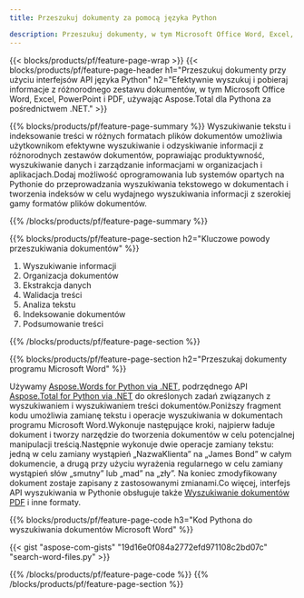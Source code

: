 ```yaml
---
title: Przeszukuj dokumenty za pomocą języka Python

description: Przeszukuj dokumenty, w tym Microsoft Office Word, Excel, PowerPoint i PDF, za pośrednictwem aplikacji w języku Python. Wyszukuj dokumenty online za pośrednictwem aplikacji.
---
```


{{< blocks/products/pf/feature-page-wrap >}}
{{< blocks/products/pf/feature-page-header h1="Przeszukuj dokumenty przy użyciu interfejsów API języka Python" h2="Efektywnie wyszukuj i pobieraj informacje z różnorodnego zestawu dokumentów, w tym Microsoft Office Word, Excel, PowerPoint i PDF, używając Aspose.Total dla Pythona za pośrednictwem .NET." >}}

{{% blocks/products/pf/feature-page-summary %}}
Wyszukiwanie tekstu i indeksowanie treści w różnych formatach plików dokumentów umożliwia użytkownikom efektywne wyszukiwanie i odzyskiwanie informacji z różnorodnych zestawów dokumentów, poprawiając produktywność, wyszukiwanie danych i zarządzanie informacjami w organizacjach i aplikacjach.Dodaj możliwość oprogramowania lub systemów opartych na Pythonie do przeprowadzania wyszukiwania tekstowego w dokumentach i tworzenia indeksów w celu wydajnego wyszukiwania informacji z szerokiej gamy formatów plików dokumentów.

{{% /blocks/products/pf/feature-page-summary  %}}

{{% blocks/products/pf/feature-page-section  h2="Kluczowe powody przeszukiwania dokumentów" %}}

1. Wyszukiwanie informacji
1. Organizacja dokumentów
1. Ekstrakcja danych
1. Walidacja treści
1. Analiza tekstu
1. Indeksowanie dokumentów
1. Podsumowanie treści

{{% /blocks/products/pf/feature-page-section %}}

{{% blocks/products/pf/feature-page-section  h2="Przeszukaj dokumenty programu Microsoft Word" %}}

Używamy [Aspose.Words for Python via .NET](https://products.aspose.com/words/python-net/), podrzędnego API [Aspose.Total for Python via .NET](https://products.aspose.com/total/python-net/) do określonych zadań związanych z wyszukiwaniem i wyszukiwaniem treści dokumentów.Poniższy fragment kodu umożliwia zamianę tekstu i operacje wyszukiwania w dokumentach programu Microsoft Word.Wykonuje następujące kroki, najpierw ładuje dokument i tworzy narzędzie do tworzenia dokumentów w celu potencjalnej manipulacji treścią.Następnie wykonuje dwie operacje zamiany tekstu: jedną w celu zamiany wystąpień „NazwaKlienta” na „James Bond” w całym dokumencie, a drugą przy użyciu wyrażenia regularnego w celu zamiany wystąpień słów „smutny” lub „mad” na „zły”. Na koniec zmodyfikowany dokument zostaje zapisany z zastosowanymi zmianami.Co więcej, interfejs API wyszukiwania w Pythonie obsługuje także [Wyszukiwanie dokumentów PDF](https://products.aspose.com/total/python-net/search/pdf/) i inne formaty.

{{% blocks/products/pf/feature-page-code h3="Kod Pythona do wyszukiwania dokumentów Microsoft Word" %}}

{{< gist "aspose-com-gists" "19d16e0f084a2772efd971108c2bd07c" "search-word-files.py" >}}

{{% /blocks/products/pf/feature-page-code  %}}
{{% /blocks/products/pf/feature-page-section %}}
